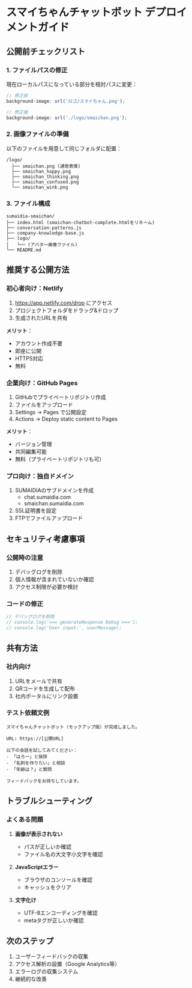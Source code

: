# スマイちゃんチャットボット デプロイメントガイド

## 公開前チェックリスト

### 1. ファイルパスの修正
現在ローカルパスになっている部分を相対パスに変更：

```javascript
// 修正前
background-image: url('ロゴ/スマイちゃん.png');

// 修正後
background-image: url('./logo/smaichan.png');
```

### 2. 画像ファイルの準備
以下のファイルを用意して同じフォルダに配置：
```
/logo/
  ├── smaichan.png (通常表情)
  ├── smaichan_happy.png
  ├── smaichan_thinking.png
  ├── smaichan_confused.png
  └── smaichan_wink.png
```

### 3. ファイル構成
```
sumaidia-smaichan/
├── index.html (smaichan-chatbot-complete.htmlをリネーム)
├── conversation-patterns.js
├── company-knowledge-base.js
├── logo/
│   └── (アバター画像ファイル)
└── README.md
```

## 推奨する公開方法

### 初心者向け：Netlify
1. https://app.netlify.com/drop にアクセス
2. プロジェクトフォルダをドラッグ&ドロップ
3. 生成されたURLを共有

**メリット**：
- アカウント作成不要
- 即座に公開
- HTTPS対応
- 無料

### 企業向け：GitHub Pages
1. GitHubでプライベートリポジトリ作成
2. ファイルをアップロード
3. Settings → Pages で公開設定
4. Actions → Deploy static content to Pages

**メリット**：
- バージョン管理
- 共同編集可能
- 無料（プライベートリポジトリも可）

### プロ向け：独自ドメイン
1. SUMAIDIAのサブドメインを作成
   - chat.sumaidia.com
   - smaichan.sumaidia.com
2. SSL証明書を設定
3. FTPでファイルアップロード

## セキュリティ考慮事項

### 公開時の注意
1. デバッグログを削除
2. 個人情報が含まれていないか確認
3. アクセス制限が必要か検討

### コードの修正
```javascript
// デバッグログを削除
// console.log('=== generateResponse Debug ===');
// console.log('User input:', userMessage);
```

## 共有方法

### 社内向け
1. URLをメールで共有
2. QRコードを生成して配布
3. 社内ポータルにリンク設置

### テスト依頼文例
```
スマイちゃんチャットボット（モックアップ版）が完成しました。

URL: https://[公開URL]

以下の会話を試してみてください：
- 「はろー」と挨拶
- 「名刺を作りたい」と相談
- 「年齢は？」と質問

フィードバックをお待ちしています。
```

## トラブルシューティング

### よくある問題
1. **画像が表示されない**
   - パスが正しいか確認
   - ファイル名の大文字小文字を確認

2. **JavaScriptエラー**
   - ブラウザのコンソールを確認
   - キャッシュをクリア

3. **文字化け**
   - UTF-8エンコーディングを確認
   - metaタグが正しいか確認

## 次のステップ

1. ユーザーフィードバックの収集
2. アクセス解析の設置（Google Analytics等）
3. エラーログの収集システム
4. 継続的な改善